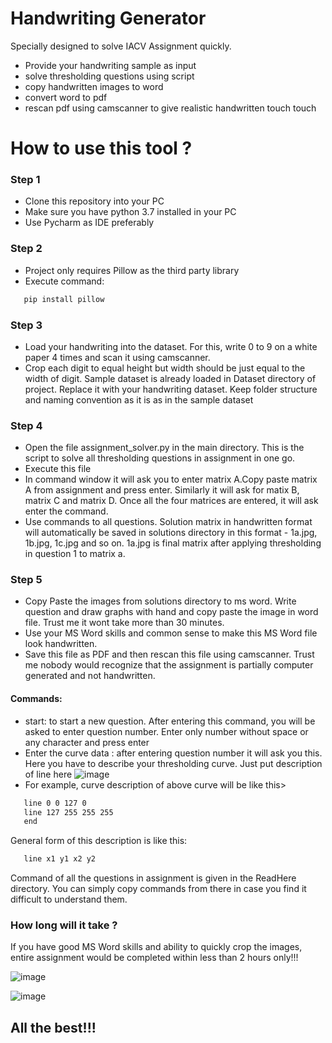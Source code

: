 # Handwriting Generator

Specially designed to solve IACV Assignment quickly.

  - Provide your handwriting sample as input
  - solve thresholding questions using script
  - copy handwritten images to word
  - convert word to pdf
  - rescan  pdf using camscanner to give realistic handwritten touch touch

# How to use this tool ?

### Step 1
  - Clone this repository into your PC
  - Make sure you have python 3.7 installed in your PC
  - Use Pycharm as IDE preferably

### Step 2
  - Project only requires Pillow as the third party library
  - Execute command:
 ```sh
    pip install pillow
```

### Step 3 
  - Load your handwriting into the dataset. For this, write 0 to 9 on a white paper 4 times and scan it using camscanner.
  - Crop each digit to equal height but width should be just equal to the width of digit. Sample dataset is already loaded in Dataset directory of project. Replace it with your handwriting dataset. Keep folder structure and naming convention as it is as in the sample dataset

### Step 4 
  - Open the file assignment_solver.py in the main directory. This is the script to solve all thresholding questions in assignment in one go.
  - Execute this file
  - In command window it will ask you to enter matrix A.Copy paste matrix A from assignment and press enter. Similarly it will ask for matix B, matrix C and matrix D. Once all the four matrices are entered, it will ask enter the command.
  - Use commands to all questions. Solution matrix in handwritten format will automatically be saved in solutions directory in this format - 1a.jpg, 1b.jpg, 1c.jpg and so on. 1a.jpg is final matrix after applying thresholding in question 1 to matrix a.

### Step 5
  - Copy Paste the images from solutions directory to ms word. Write question and draw graphs with hand and copy paste the image in word file. Trust me it wont take more than 30 minutes.
  - Use your MS Word skills and common sense to make this MS Word file look handwritten.
  - Save this file as PDF and then rescan this file using camscanner. Trust me nobody would recognize that the assignment is partially computer generated and not handwritten.


#### Commands:

- start: to start a new question. After entering this command, you will be asked to enter question number. Enter only number without space or any character and press enter
- Enter the curve data : after entering question number it will ask you this. Here you have to describe your thresholding curve. Just put description of line here
![image](https://user-images.githubusercontent.com/43084197/97430569-16bc3800-193f-11eb-8557-2e394e59f7f2.png)
- For example, curve description of above curve will be like this>
 ```sh
    line 0 0 127 0
    line 127 255 255 255
    end
```

General form of this description is like this:
 ```sh
    line x1 y1 x2 y2
 ```
 
 Command of all the questions in assignment is given in the ReadHere directory. You can simply copy commands from there in case you find it difficult to understand them.
 
 ### How long will it take ?
 If you have good MS Word skills and ability to quickly crop the images, entire assignment would be completed within less than 2 hours only!!! 
 
 ![image](https://user-images.githubusercontent.com/43084197/97431492-694a2400-1940-11eb-8f84-52c7a05393e4.png)
 
 ![image](https://user-images.githubusercontent.com/43084197/97431576-8f6fc400-1940-11eb-80a5-099ccbf2cd1d.png)

 
 
 ## All the best!!!
